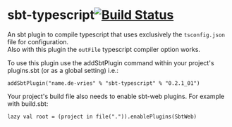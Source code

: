sbt-typescript[![Build Status](https://travis-ci.org/joost-de-vries/sbt-typescript.png?branch=master)](https://travis-ci.org/joost-de-vries/sbt-typescript)
==============


An sbt plugin to compile typescript that uses exclusively the `tsconfig.json` file for configuration.  
Also with this plugin the `outFile` typescript compiler option works.  

To use this plugin use the addSbtPlugin command within your project's plugins.sbt (or as a global setting) i.e.:

    addSbtPlugin("name.de-vries" % "sbt-typescript" % "0.2.1_01")

Your project's build file also needs to enable sbt-web plugins. For example with build.sbt:

    lazy val root = (project in file(".")).enablePlugins(SbtWeb)
    
    
